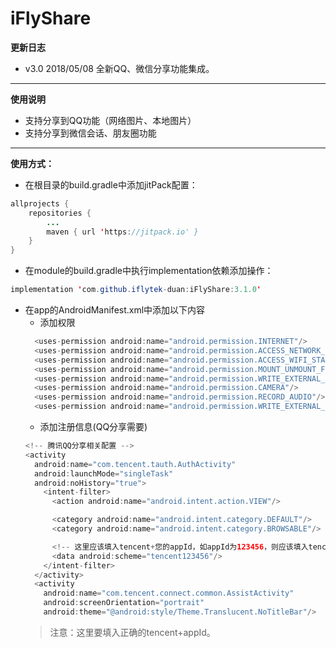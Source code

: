 # iFlyShare

**更新日志**
- v3.0 2018/05/08 全新QQ、微信分享功能集成。
---

**使用说明**
- 支持分享到QQ功能（网络图片、本地图片）
- 支持分享到微信会话、朋友圈功能
---

**使用方式：**

- 在根目录的build.gradle中添加jitPack配置：
```java
allprojects {
    repositories {
        ...
        maven { url 'https://jitpack.io' }
    }
}
```

- 在module的build.gradle中执行implementation依赖添加操作：
```java
implementation 'com.github.iflytek-duan:iFlyShare:3.1.0'
```

- 在app的AndroidManifest.xml中添加以下内容
  - 添加权限
  ```java
    <uses-permission android:name="android.permission.INTERNET"/>
    <uses-permission android:name="android.permission.ACCESS_NETWORK_STATE"/>
    <uses-permission android:name="android.permission.ACCESS_WIFI_STATE"/>
    <uses-permission android:name="android.permission.MOUNT_UNMOUNT_FILESYSTEMS"/>
    <uses-permission android:name="android.permission.WRITE_EXTERNAL_STORAGE"/>
    <uses-permission android:name="android.permission.CAMERA"/>
    <uses-permission android:name="android.permission.RECORD_AUDIO"/>
    <uses-permission android:name="android.permission.WRITE_EXTERNAL_STORAGE"/>
  ```
  - 添加注册信息(QQ分享需要)
  ```java
  <!-- 腾讯QQ分享相关配置 -->
  <activity
    android:name="com.tencent.tauth.AuthActivity"
    android:launchMode="singleTask"
    android:noHistory="true">
      <intent-filter>
        <action android:name="android.intent.action.VIEW"/>

        <category android:name="android.intent.category.DEFAULT"/>
        <category android:name="android.intent.category.BROWSABLE"/>

        <!-- 这里应该填入tencent+您的appId，如appId为123456，则应该填入tencent123456 -->
        <data android:scheme="tencent123456"/>
      </intent-filter>
    </activity>
    <activity
      android:name="com.tencent.connect.common.AssistActivity"
      android:screenOrientation="portrait"
      android:theme="@android:style/Theme.Translucent.NoTitleBar"/>
  ```
  > 注意：这里要填入正确的tencent+appId。

